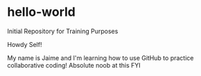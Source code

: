 # hello-world
Initial Repository for Training Purposes

Howdy Self!

My name is Jaime and I'm learning how to use GitHub to practice collaborative coding!
Absolute noob at this FYI
